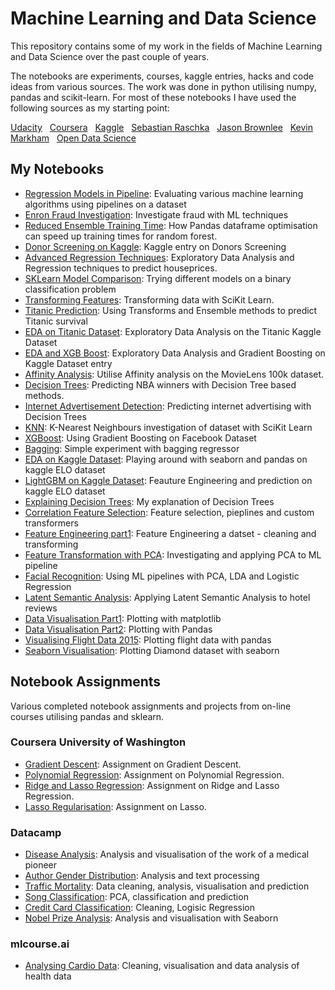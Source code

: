 # Machine Learning and Data Science

This repository contains some of my work in the fields of Machine Learning and Data Science over the past couple of years.

The notebooks are experiments, courses, kaggle entries, hacks and code ideas from various sources.  The work was done in python utilising numpy, pandas and scikit-learn.  For most of these notebooks I have used the following sources as my starting point:

[Udacity](https://eu.udacity.com/) &nbsp; 
[Coursera](https://www.coursera.org) &nbsp; 
[Kaggle](https://www.kaggle.com) &nbsp; 
[Sebastian Raschka](https://sebastianraschka.com/books.html) &nbsp; 
[Jason Brownlee](https://machinelearningmastery.com) &nbsp; 
[Kevin Markham](https://www.youtube.com/user/dataschool) &nbsp;
[Open Data Science](https://mlcourse.ai) &nbsp;

## My Notebooks

* [Regression Models in Pipeline](https://github.com/riched158/DataScienceMachineLearning/blob/master/DataScienceNotebooks/RegressionModels.ipynb): Evaluating various machine learning algorithms using pipelines on a dataset
* [Enron Fraud Investigation](https://nbviewer.jupyter.org/github/riched158/Data-Analyst-Udacity-Nanodegree/blob/master/P5/poi_id.html): Investigate fraud with ML techniques
* [Reduced Ensemble Training Time](https://github.com/riched158/Kaggle/blob/master/P1/ReducedEnsembleTrainingTime.ipynb): How Pandas dataframe optimisation can speed up training times for random forest.
* [Donor Screening on Kaggle](https://github.com/riched158/Kaggle/blob/master/P1/donors1.ipynb): Kaggle entry on Donors Screening
* [Advanced Regression Techniques](https://github.com/riched158/DataScienceMachineLearning/blob/master/DataScienceNotebooks/Ames_Housing1.ipynb): Exploratory Data Analysis and Regression techniques to predict houseprices.
* [SKLearn Model Comparison](https://github.com/riched158/DataScienceMachineLearning/blob/master/DataScienceNotebooks/Binary%20Classification.ipynb): Trying different models on a binary classification problem
* [Transforming Features](https://github.com/riched158/Machine-Learning-Shallow/blob/master/FeaturesAndTransformers.ipynb): Transforming data with SciKit Learn.
* [Titanic Prediction](https://github.com/riched158/DataScienceMachineLearning/blob/master/DataScienceNotebooks/TitanicPipelines.ipynb): Using Transforms and Ensemble methods to predict Titanic survival
* [EDA on Titanic Dataset](https://github.com/riched158/Kaggle/blob/master/P1/Titanic4.ipynb): Exploratory Data Analysis on the Titanic Kaggle Dataset
* [EDA and XGB Boost](https://github.com/riched158/Kaggle/blob/master/P1/PortSeguro.ipynb): Exploratory Data Analysis and Gradient Boosting on Kaggle Dataset entry
* [Affinity Analysis](https://github.com/riched158/DataScienceMachineLearning/blob/master/DataScienceNotebooks/AffinityAnalysis.ipynb): Utilise Affinity analysis on the MovieLens 100k dataset.
* [Decision Trees](https://github.com/riched158/DataScienceMachineLearning/blob/master/DataScienceNotebooks/DTs_and_Feature_Engineeering.ipynb): Predicting NBA winners with Decision Tree based methods.
* [Internet Advertisement Detection](https://github.com/riched158/DataScienceMachineLearning/blob/master/DataScienceNotebooks/FeaturesAndTransformers2.ipynb): Predicting internet advertising with Decision Trees
* [KNN](https://github.com/riched158/DataScienceMachineLearning/blob/master/DataScienceNotebooks/KNN.ipynb): K-Nearest Neighbours investigation of dataset with SciKit Learn 
* [XGBoost](https://github.com/riched158/DataScienceMachineLearning/blob/master/DataScienceNotebooks/XGBoostTutorial.ipynb): Using Gradient Boosting on Facebook Dataset
* [Bagging](https://github.com/riched158/DataScienceMachineLearning/blob/master/DataScienceNotebooks/Bagging%20Regressor.ipynb): Simple experiment with bagging regressor 
* [EDA on Kaggle Dataset](https://github.com/riched158/Kaggle/blob/master/P1/EDA_ELOv1.ipynb): Playing around with seaborn and pandas on kaggle ELO dataset 
* [LightGBM on Kaggle Dataset](https://github.com/riched158/Kaggle/blob/master/P1/ELO_v2.ipynb): Feauture Engineering and prediction on kaggle ELO dataset 
* [Explaining Decision Trees](https://github.com/riched158/Kaggle/blob/master/P1/Decision_Trees_Tutorial.ipynb): My explanation of Decision Trees 
* [Correlation Feature Selection](https://github.com/riched158/DataScienceMachineLearning/blob/master/DataScienceNotebooks/Correlation_Based_Feature_Selection.ipynb): Feature selection, pieplines and custom transformers 
* [Feature Engineering part1](https://github.com/riched158/DataScienceMachineLearning/blob/master/DataScienceNotebooks/FeatureEngineeringCleaning.ipynb): Feature Engineering a datset - cleaning and transforming
* [Feature Transformation with PCA](https://github.com/riched158/DataScienceMachineLearning/blob/master/DataScienceNotebooks/FeatureTransformation.ipynb): Investigating and applying PCA to ML pipeline
* [Facial Recognition](https://github.com/riched158/DataScienceMachineLearning/blob/master/DataScienceNotebooks/Facial%20Recognition.ipynb): Using ML pipelines with PCA, LDA and Logistic Regression
* [Latent Semantic Analysis](https://github.com/riched158/DataScienceMachineLearning/blob/master/DataScienceNotebooks/Hotel%20Reviews.ipynb): Applying Latent Semantic Analysis to hotel reviews 
* [Data Visualisation Part1](https://github.com/riched158/DataScienceMachineLearning/blob/master/DataScienceNotebooks/VisualisingDataPart1.ipynb): Plotting with matplotlib
* [Data Visualisation Part2](https://github.com/riched158/DataScienceMachineLearning/blob/master/DataScienceNotebooks/VisualisingDataPart2.ipynb): Plotting with Pandas
* [Visualising Flight Data 2015](https://github.com/riched158/DataScienceMachineLearning/blob/master/DataScienceNotebooks/VisualisingFlightsDataset.ipynb): Plotting flight data with pandas
* [Seaborn Visualisation](https://github.com/riched158/DataScienceMachineLearning/blob/master/DataScienceNotebooks/SimpsonsParadoxSeaborn.ipynb): Plotting Diamond dataset with seaborn

## Notebook Assignments

Various completed notebook assignments and projects from on-line courses utilising pandas and sklearn.    

### Coursera University of Washington
* [Gradient Descent](https://github.com/riched158/ML-Regression/blob/master/week-2-multiple-regression-assign-2.ipynb): Assignment on Gradient Descent.
* [Polynomial Regression](https://github.com/riched158/ML-Regression/blob/master/week-3-polynomial-regression-assign.ipynb): Assignment on Polynomial Regression.
* [Ridge and Lasso Regression](https://github.com/riched158/ML-Regression/blob/master/Overfitting_Ridge_Lasso.ipynb): Assignment on Ridge and Lasso Regression.
* [Lasso Regularisation](https://github.com/riched158/ML-Regression/blob/master/week-5-lasso-assign-2.ipynb): Assignment on Lasso.

### Datacamp
* [Disease Analysis](https://github.com/riched158/DataCamp/blob/master/semmelweis.ipynb): Analysis and visualisation of the work of a medical pioneer
* [Author Gender Distribution](https://github.com/riched158/DataCamp/blob/master/gender_predict.ipynb): Analysis and text processing
* [Traffic Mortality](https://github.com/riched158/DataCamp/blob/master/traffic.ipynb): Data cleaning, analysis, visualisation and prediction
* [Song Classification](https://github.com/riched158/DataCamp/blob/master/song_genre_classifcation.ipynb): PCA, classification and prediction
* [Credit Card Classification](https://github.com/riched158/DataCamp/blob/master/credit_card_approvals.ipynb): Cleaning, Logisic Regression
* [Nobel Prize Analysis](https://github.com/riched158/DataCamp/blob/master/nobel_prize_history.ipynb): Analysis and visualisation with Seaborn

### mlcourse.ai
* [Analysing Cardio Data](https://github.com/riched158/Kaggle/blob/master/P1/CourseAiPart2.ipynb): Cleaning, visualisation and data analysis of health data 

